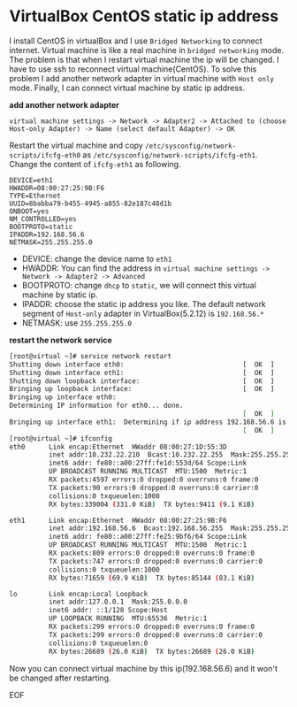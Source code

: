 # VirtualBox CentOS static ip address
I install CentOS in virtualBox and I use `Bridged Networking` to connect internet. Virtual machine is like a real machine 
in `bridged networking` mode. The problem is that when I restart virtual machine the ip will be changed. I have to use ssh to reconnect 
virtual machine(CentOS). To solve this problem I add another network adapter in virtual machine with `Host only` mode. Finally,
I can connect virtual machine by static ip address.

**add another network adapter**

`virtual machine settings -> Network -> Adapter2 -> Attached to (choose Host-only Adapter) -> Name (select default Adapter) -> OK`

Restart the virtual machine and copy `/etc/sysconfig/network-scripts/ifcfg-eth0` as `/etc/sysconfig/network-scripts/ifcfg-eth1`.
Change the content of `ifcfg-eth1` as following. 
```
DEVICE=eth1 
HWADDR=08:00:27:25:9B:F6
TYPE=Ethernet
UUID=8babba79-b455-4945-a855-82e187c48d1b
ONBOOT=yes
NM_CONTROLLED=yes
BOOTPROTO=static
IPADDR=192.168.56.6
NETMASK=255.255.255.0
```
* DEVICE: change the device name to `eth1`
* HWADDR: You can find the address in `virtual machine settings -> Network -> Adapter2 -> Advanced`
* BOOTPROTO: change `dhcp` to `static`, we will connect this virtual machine by static ip.
* IPADDR: choose the static ip address you like. The default network segment of `Host-only` adapter in VirtualBox(5.2.12) is `192.168.56.*`
* NETMASK: use `255.255.255.0`

**restart the network service**
```bash
[root@virtual ~]# service network restart
Shutting down interface eth0:                              [  OK  ]
Shutting down interface eth1:                              [  OK  ]
Shutting down loopback interface:                          [  OK  ]
Bringing up loopback interface:                            [  OK  ]
Bringing up interface eth0:  
Determining IP information for eth0... done.
                                                           [  OK  ]
Bringing up interface eth1:  Determining if ip address 192.168.56.6 is already in use for device eth1...
                                                           [  OK  ]
[root@virtual ~]# ifconfig
eth0      Link encap:Ethernet  HWaddr 08:00:27:1D:55:3D  
          inet addr:10.232.22.210  Bcast:10.232.22.255  Mask:255.255.255.0
          inet6 addr: fe80::a00:27ff:fe1d:553d/64 Scope:Link
          UP BROADCAST RUNNING MULTICAST  MTU:1500  Metric:1
          RX packets:4597 errors:0 dropped:0 overruns:0 frame:0
          TX packets:90 errors:0 dropped:0 overruns:0 carrier:0
          collisions:0 txqueuelen:1000 
          RX bytes:339004 (331.0 KiB)  TX bytes:9411 (9.1 KiB)

eth1      Link encap:Ethernet  HWaddr 08:00:27:25:9B:F6  
          inet addr:192.168.56.6  Bcast:192.168.56.255  Mask:255.255.255.0
          inet6 addr: fe80::a00:27ff:fe25:9bf6/64 Scope:Link
          UP BROADCAST RUNNING MULTICAST  MTU:1500  Metric:1
          RX packets:809 errors:0 dropped:0 overruns:0 frame:0
          TX packets:747 errors:0 dropped:0 overruns:0 carrier:0
          collisions:0 txqueuelen:1000 
          RX bytes:71659 (69.9 KiB)  TX bytes:85144 (83.1 KiB)

lo        Link encap:Local Loopback  
          inet addr:127.0.0.1  Mask:255.0.0.0
          inet6 addr: ::1/128 Scope:Host
          UP LOOPBACK RUNNING  MTU:65536  Metric:1
          RX packets:299 errors:0 dropped:0 overruns:0 frame:0
          TX packets:299 errors:0 dropped:0 overruns:0 carrier:0
          collisions:0 txqueuelen:0 
          RX bytes:26689 (26.0 KiB)  TX bytes:26689 (26.0 KiB)
```

Now you can connect virtual machine by this ip(192.168.56.6) and it won't be changed after restarting.

EOF 